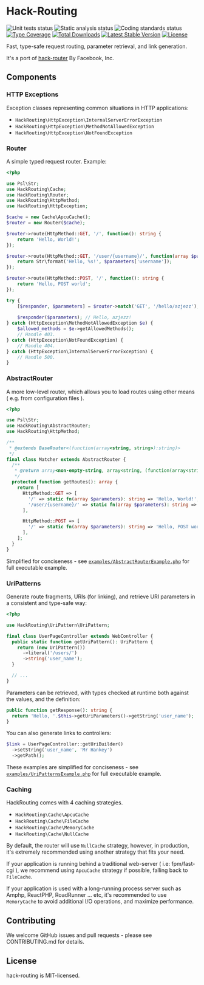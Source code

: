 # Hack-Routing

![Unit tests status](https://github.com/azjezz/hack-routing/workflows/unit%20tests/badge.svg)
![Static analysis status](https://github.com/azjezz/hack-routing/workflows/static%20analysis/badge.svg)
![Coding standards status](https://github.com/azjezz/hack-routing/workflows/coding%20standards/badge.svg)
[![Type Coverage](https://shepherd.dev/github/azjezz/hack-routing/coverage.svg)](https://shepherd.dev/github/azjezz/hack-routing)
[![Total Downloads](https://poser.pugx.org/azjezz/hack-routing/d/total.svg)](https://packagist.org/packages/azjezz/hack-routing)
[![Latest Stable Version](https://poser.pugx.org/azjezz/hack-routing/v/stable.svg)](https://packagist.org/packages/azjezz/hack-routing)
[![License](https://poser.pugx.org/azjezz/hack-routing/license.svg)](https://packagist.org/packages/azjezz/hack-routing)

Fast, type-safe request routing, parameter retrieval, and link generation.

It's a port of [hack-router](https://github.com/hhvm/hack-router) By Facebook, Inc.

## Components

### HTTP Exceptions


Exception classes representing common situations in HTTP applications:

- `HackRouting\HttpException\InternalServerErrorException`
- `HackRouting\HttpException\MethodNotAllowedException`
- `HackRouting\HttpException\NotFoundException`

### Router

A simple typed request router. Example:

```php
<?php

use Psl\Str;
use HackRouting\Cache;
use HackRouting\Router;
use HackRouting\HttpMethod;
use HackRouting\HttpException;

$cache = new Cache\ApcuCache();
$router = new Router($cache);

$router->route(HttpMethod::GET, '/', function(): string {
    return 'Hello, World!';
});

$router->route(HttpMethod::GET, '/user/{username}/', function(array $parameters): string {
    return Str\format('Hello, %s!', $parameters['username']);
});

$router->route(HttpMethod::POST, '/', function(): string {
    return 'Hello, POST world';
});

try {
    [$responder, $parameters] = $router->match('GET', '/hello/azjezz');
    
    $responder($parameters); // Hello, azjezz!
} catch (HttpException\MethodNotAllowedException $e) {
    $allowed_methods = $e->getAllowedMethods();
    // Handle 403.
} catch (HttpException\NotFoundException) {
    // Handle 404.
} catch (HttpException\InternalServerErrorException) {
    // Handle 500.
}
```

### AbstractRouter

A more low-level router, which allows you to load routes using other means ( e.g. from configuration files ).

```php
<?php

use Psl\Str;
use HackRouting\AbstractRouter;
use HackRouting\HttpMethod;

/**
 * @extends BaseRouter<(function(array<string, string>):string)>
 */
final class Matcher extends AbstractRouter {
  /**
   * @return array<non-empty-string, array<string, (function(array<string, string>):string)>>
   */
  protected function getRoutes(): array {
    return [
      HttpMethod::GET => [
        '/' => static fn(array $parameters): string => 'Hello, World!',
        '/user/{username}/' => static fn(array $parameters): string => Str\format('Hello, %s!', $parameters['username']),
      ],

      HttpMethod::POST => [
        '/' => static fn(array $parameters): string => 'Hello, POST world',
      ],
    ];
  }
}
```

Simplified for conciseness - see [`examples/AbstractRouterExample.php`](examples/AbstractRouterExample.php) for full executable
example.

### UriPatterns

Generate route fragments, URIs (for linking), and retrieve URI parameters in a consistent and type-safe way:

```php
<?php

use HackRouting\UriPattern\UriPattern;

final class UserPageController extends WebController {
  public static function getUriPattern(): UriPattern {
    return (new UriPattern())
      ->literal('/users/')
      ->string('user_name');
  }

  // ...
}
```

Parameters can be retrieved, with types checked at runtime both against the values, and the definition:

```php
public function getResponse(): string {
  return 'Hello, '.$this->getUriParameters()->getString('user_name');
}
```

You can also generate links to controllers:

```php
$link = UserPageController::getUriBuilder()
  ->setString('user_name', 'Mr Hankey')
  ->getPath();
```

These examples are simplified for conciseness - see [`examples/UriPatternsExample.php`](examples/UriPatternsExample.php)
for full executable example.

### Caching

HackRouting comes with 4 caching strategies.

- `HackRouting\Cache\ApcuCache`
- `HackRouting\Cache\FileCache`
- `HackRouting\Cache\MemoryCache`
- `HackRouting\Cache\NullCache`

By default, the router will use `NullCache` strategy, however, in production, it's extremely recommended using another strategy that fits your need.

If your application is running behind a traditional web-server ( i.e: fpm/fast-cgi ), we recommend using `ApcuCache` strategy if possible, falling back to `FileCache`.

If your application is used with a long-running process server such as Amphp, ReactPHP, RoadRunner ... etc,
it's recommended to use `MemoryCache` to avoid additional I/O operations, and maximize performance.

## Contributing

We welcome GitHub issues and pull requests - please see CONTRIBUTING.md for details.

## License

hack-routing is MIT-licensed.
